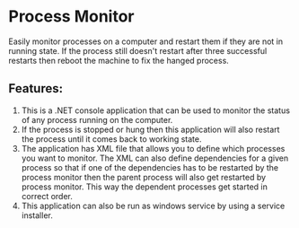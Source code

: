 Process Monitor
==============
Easily monitor processes on a computer and restart them if they are not in running state. If the process still doesn't restart
after three successful restarts then reboot the machine to fix the hanged process.


Features:
--------------

1. This is a .NET console application that can be used to monitor the status of any process running on the computer.
2. If the process is stopped or hung then this application will also restart the process until it comes back to working state.
3. The application has XML file that allows you to define which processes you want to monitor. The XML can also define dependencies
   for a given process so that if one of the dependencies has to be restarted by the process monitor then the parent process
   will also get restarted by process monitor. This way the dependent processes get started in correct order.
4. This application can also be run as windows service by using a service installer.
